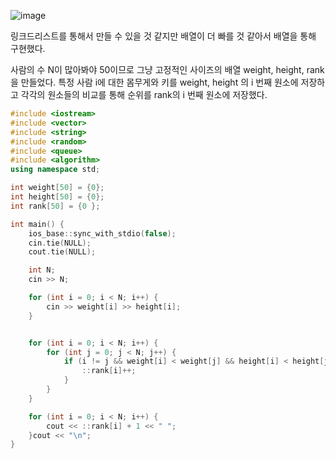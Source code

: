 ![image](https://user-images.githubusercontent.com/62539341/167298894-3fa73bd9-24f3-48c1-9944-07c3fe4a000f.png)

링크드리스트를 통해서 만들 수 있을 것 같지만 배열이 더 빠를 것 같아서 배열을 통해 구현했다.

사람의 수 N이 많아봐야 50이므로 그냥 고정적인 사이즈의 배열 weight, height, rank을 만들었다. 특정 사람 i에 대한 몸무게와 키를 weight, height 의 i 번째 원소에 저장하고 각각의 원소들의 비교를 통해 순위를 rank의 i 번째 원소에 저장했다.

```cpp
#include <iostream>
#include <vector>
#include <string>
#include <random>
#include <queue>
#include <algorithm>
using namespace std;

int weight[50] = {0};
int height[50] = {0};
int rank[50] = {0 };

int main() {
    ios_base::sync_with_stdio(false);
    cin.tie(NULL);
    cout.tie(NULL);

    int N;
    cin >> N;

    for (int i = 0; i < N; i++) {
        cin >> weight[i] >> height[i];
    }


    for (int i = 0; i < N; i++) {
        for (int j = 0; j < N; j++) {
            if (i != j && weight[i] < weight[j] && height[i] < height[j]) {
                ::rank[i]++;
            }
        }
    }

    for (int i = 0; i < N; i++) {
        cout << ::rank[i] + 1 << " ";
    }cout << "\n";
}
```
